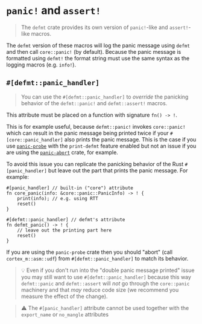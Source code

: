 # `panic!` and `assert!`

> The `defmt` crate provides its own version of `panic!`-like and `assert!`-like macros.

The `defmt` version of these macros will log the panic message using `defmt` and then call `core::panic!` (by default).
Because the panic message is formatted using `defmt!` the format string must use the same syntax as the logging macros (e.g. `info!`).

## `#[defmt::panic_handler]`

> You can use the `#[defmt::panic_handler]` to *override* the panicking behavior of the `defmt::panic!` and `defmt::assert!` macros.

This attribute must be placed on a function with signature `fn() -> !`.

This is for example useful, because `defmt::panic!` invokes `core::panic!` which can result in the panic message being printed twice if your `#[core::panic_handler]` also prints the panic message.
This is the case if you use [`panic-probe`] with the `print-defmt` feature enabled but not an issue if you are using the [`panic-abort`] crate, for example.

To avoid this issue you can replicate the panicking behavior of the Rust `#[panic_handler]` but leave out the part that prints the panic message.
For example:

<!-- NOTE(ignore) we can't compile this test because the `panic_handler` defined here collides with the one in `std` -->

```rust, ignore
#[panic_handler] // built-in ("core") attribute
fn core_panic(info: &core::panic::PanicInfo) -> ! {
    print(info); // e.g. using RTT
    reset()
}

#[defmt::panic_handler] // defmt's attribute
fn defmt_panic() -> ! {
    // leave out the printing part here
    reset()
}
```

If you are using the `panic-probe` crate then you should "abort" (call `cortex_m::asm::udf`) from `#[defmt::panic_handler]` to match its behavior.

> 💡 Even if you don't run into the "double panic message printed" issue you may still want to use `#[defmt::panic_handler]` because this way `defmt::panic` and `defmt::assert` will *not* go through the `core::panic` machinery and that *may* reduce code size (we recommend you measure the effect of the change).

> ⚠️ The `#[panic_handler]` attribute cannot be used together with the `export_name` or `no_mangle` attributes

[`panic-probe`]: https://crates.io/crates/panic-probe
[`panic-abort`]: https://crates.io/crates/panic-abort